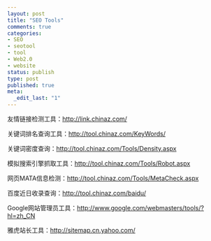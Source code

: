 ```yaml
--- 
layout: post
title: "SEO Tools"
comments: true
categories:
- SEO
- seotool
- tool
- Web2.0
- website
status: publish
type: post
published: true
meta: 
  _edit_last: "1"
---
```

友情链接检测工具：<a href="http://link.chinaz.com/">http://link.chinaz.com/</a>

关键词排名查询工具：<a href="http://tool.chinaz.com/KeyWords/">http://tool.chinaz.com/KeyWords/</a>

关键词密度查询：<a href="http://tool.chinaz.com/Tools/Density.aspx">http://tool.chinaz.com/Tools/Density.aspx</a>

模拟搜索引擎抓取工具：<a href="http://tool.chinaz.com/Tools/Robot.aspx">http://tool.chinaz.com/Tools/Robot.aspx</a>

网页MATA信息检测：<a href="http://tool.chinaz.com/Tools/MetaCheck.aspx">http://tool.chinaz.com/Tools/MetaCheck.aspx</a>

百度近日收录查询：<a href="http://tool.chinaz.com/baidu/">http://tool.chinaz.com/baidu/</a>

Google网站管理员工具：<a href="http://www.google.com/webmasters/tools/?hl=zh_CN">http://www.google.com/webmasters/tools/?hl=zh_CN</a>

雅虎站长工具：<a href="http://sitemap.cn.yahoo.com/">http://sitemap.cn.yahoo.com/</a>
